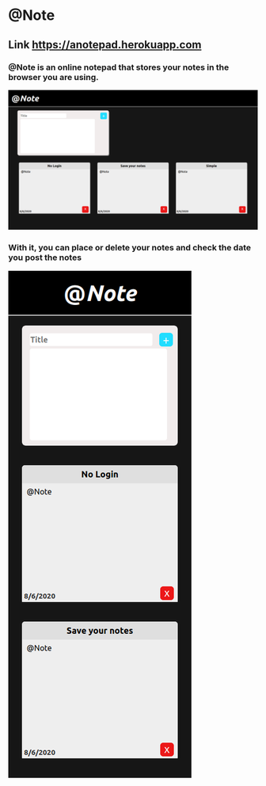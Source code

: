 # @Note

## Link https://anotepad.herokuapp.com

### @Note is an online notepad that stores your notes in the browser you are using.
![myimage-alt-tag](img/desktop-screenshot.png)
### With it, you can place or delete your notes and check the date you post the notes
![myimage-alt-tag](img/mobile-screenshot.png)


